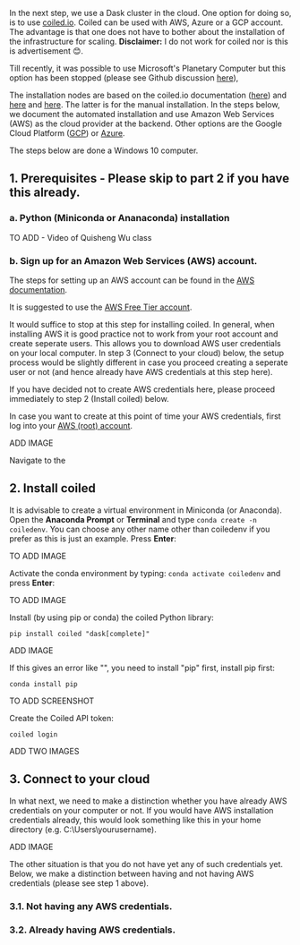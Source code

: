 In the next step, we use a Dask cluster in the cloud. One option for doing so, is to use [coiled.io](https://www.coiled.io/). 
Coiled can be used with AWS, Azure or a GCP account. The advantage is that one does not have to bother about the installation of the infrastructure for scaling. 
**Disclaimer:** I do not work for coiled nor is this is advertisement :blush:.

Till recently, it was possible to use Microsoft's Planetary Computer but this option has been stopped (please see Github discussion [here](https://github.com/microsoft/PlanetaryComputer/discussions/347)),

The installation nodes are based on the coiled.io documentation ([here](https://docs.coiled.io/user_guide/setup/index.html)) and [here](https://youtu.be/12mnkIYSekk) and [here](https://docs.coiled.io/user_guide/setup/aws/manual.html). The latter is for the manual installation. In the steps below, we document the automated installation and use Amazon Web Services (AWS) as the cloud provider at the backend. Other options are the Google Cloud Platform ([GCP](https://docs.coiled.io/user_guide/setup/gcp/cli.html)) or [Azure](https://docs.coiled.io/user_guide/setup/azure/cli.html).

The steps below are done a Windows 10 computer. 

## 1. Prerequisites - Please skip to part 2 if you have this already. 

### a. Python (Miniconda or Ananaconda) installation

TO ADD - Video of Quisheng Wu class

### b. Sign up for an Amazon Web Services (AWS) account. 

The steps for setting up an AWS account can be found in the [AWS documentation](https://docs.aws.amazon.com/SetUp/latest/UserGuide/setup-AWSsignup.html).

It is suggested to use the [AWS Free Tier account](https://aws.amazon.com/free/). 

It would suffice to stop at this step for installing coiled. In general, when installing AWS it is good practice not to work from your root account and create seperate users. This allows you to download AWS user credentials on your local computer. In step 3 (Connect to your cloud) below, the setup process would be slightly different in case you proceed creating a seperate user or not (and hence already have AWS credentials at this step here).

If you have decided not to create AWS credentials here, please proceed immediately to step 2 (Install coiled) below. 

In case you want to create at this point of time your AWS credentials, first log into your [AWS (root) account](https://aws.amazon.com/console/). 

ADD IMAGE

Navigate to the 



## 2. Install coiled

It is advisable to create a virtual environment in Miniconda (or Anaconda). Open the **Anaconda Prompt** or **Terminal** and type `conda create -n coiledenv`. You can choose any other name other than coiledenv if you prefer as this is just an example. Press **Enter**:

TO ADD IMAGE

Activate the conda environment by typing: `conda activate coiledenv` and press **Enter**:

TO ADD IMAGE

Install (by using pip or conda) the coiled Python library:
```
pip install coiled "dask[complete]"
```
ADD IMAGE

If this gives an error like "", you need to install "pip" first, install pip first:

```
conda install pip
```
TO ADD SCREENSHOT

Create the Coiled API token:

```
coiled login
```

ADD TWO IMAGES

## 3. Connect to your cloud

In what next, we need to make a distinction whether you have already AWS credentials on your computer or not. If you would have AWS installation credentials already, this would look something like this in your home directory (e.g. C:\Users\yourusername). 

ADD IMAGE

The other situation is that you do not have yet any of such credentials yet. Below, we make a distinction between having and not having AWS credentials (please see step 1 above).

### 3.1. Not having any AWS credentials.

### 3.2. Already having AWS credentials. 

   



 
